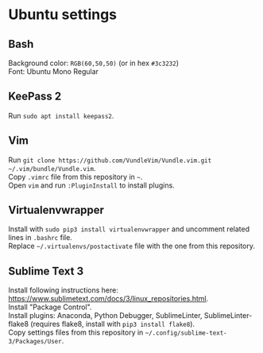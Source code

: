 # Ubuntu settings

## Bash
Background color: `RGB(60,50,50)` (or in hex `#3c3232`)  
Font: Ubuntu Mono Regular

## KeePass 2
Run `sudo apt install keepass2`.

## Vim
Run `git clone https://github.com/VundleVim/Vundle.vim.git ~/.vim/bundle/Vundle.vim`.  
Copy `.vimrc` file from this repository in `~`.  
Open `vim` and run `:PluginInstall` to install plugins.

## Virtualenvwrapper
Install with `sudo pip3 install virtualenvwrapper` and uncomment related lines in `.bashrc` file.  
Replace `~/.virtualenvs/postactivate` file with the one from this repository.

## Sublime Text 3
Install following instructions here: https://www.sublimetext.com/docs/3/linux_repositories.html.  
Install "Package Control".  
Install plugins: Anaconda, Python Debugger, SublimeLinter, SublimeLinter-flake8 (requires flake8, install with `pip3 install flake8`).  
Copy settings files from this repository in `~/.config/sublime-text-3/Packages/User`.
